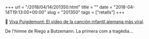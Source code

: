 +++
url = "/2018/04/14/201350.html"
title = ""
date = "2018-04-14T19:13:00+00:00"
slug = "201350"
tags = ["retalls"]
+++

📎 [Viva Puigdemont: El vídeo de la canción infantil alemana más viral](https://www.elperiodico.com/es/politica/20180413/viva-puigdemont-estribillo-cancion-infantil-alemana-6755092).

De l'himne de Riego a Butzemann. La primera com a tragèdia…

